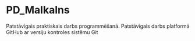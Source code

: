 # PD_Malkalns
Patstāvīgais praktiskais darbs programmēšanā.
Patstāvīgais darbs platformā GitHub ar versiju kontroles sistēmu Git
